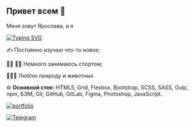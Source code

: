 ## Привет всем 👋

Меня зовут Ярослава, и я 

[![Typing SVG](https://readme-typing-svg.demolab.com?font=Fira+Code&weight=700&duration=4500&pause=1000&color=02C224&background=FFFFFF00&vCenter=true&random=false&width=435&lines=Junior+Frontend+Developer)](https://git.io/typing-svg)





✍️ Постоянно изучаю что-то новое;

🚵‍♀️ 🤸‍♀️ Немного занимаюсь спортом;

🌱🌳🐱 Люблю природу и животных



⚙️ **Основной стек:** HTML5, Grid, Flexbox, Bootstrap, SCSS, SASS, Gulp, npm, БЭМ, Git, GitHub, GitLab, Figma, Photoshop, JavaScript.






[![portfolio](https://img.shields.io/badge/my_portfolio-000?style=for-the-badge&logo=ko-fi&logoColor=white)](https://yaroslavasabitova.github.io/yaroslava_sabitova/) 

[![Telegram](https://img.shields.io/badge/Telegram-2CA5E0?style=for-the-badge&logo=telegram&logoColor=white)](https://t.me/YaroslavaSabitova)



<!--
**YaroslavaSabitova/YaroslavaSabitova** is a ✨ _special_ ✨ repository because its `README.md` (this file) appears on your GitHub profile.

Here are some ideas to get you started:

- 🔭 I’m currently working on ...
- 🌱 I’m currently learning ...
- 👯 I’m looking to collaborate on ...
- 🤔 I’m looking for help with ...
- 💬 Ask me about ...
- 📫 How to reach me: ...
- 😄 Pronouns: ...
- ⚡ Fun fact: ...
-->
